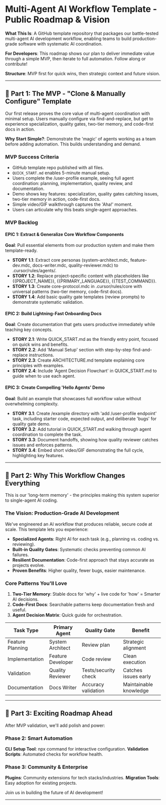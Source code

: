 # Multi-Agent AI Workflow Template - Public Roadmap & Vision

**What This Is**: A GitHub template repository that packages our battle-tested multi-agent AI development workflow, enabling teams to build production-grade software with systematic AI coordination.

**For Developers**: This roadmap shows our plan to deliver immediate value through a simple MVP, then iterate to full automation. Follow along or contribute!

**Structure**: MVP first for quick wins, then strategic context and future vision.

---

## 🎯 **Part 1: The MVP - "Clone & Manually Configure" Template**

Our first release proves the core value of multi-agent coordination with minimal setup. Users manually configure via find-and-replace, but get to experience specialization, quality gates, two-tier memory, and code-first docs in action.

**Why Start Simple?**: Demonstrate the 'magic' of agents working as a team before adding automation. This builds understanding and demand.

### **MVP Success Criteria**
- GitHub template repo published with all files.
- `QUICK_START.md` enables 5-minute manual setup.
- Users complete the /user-profile example, seeing full agent coordination: planning, implementation, quality review, and documentation.
- Demo shows key features: specialization, quality gates catching issues, two-tier memory in action, code-first docs.
- Simple video/GIF walkthrough captures the 'Aha!' moment.
- Users can articulate why this beats single-agent approaches.

### **MVP Backlog**

#### **EPIC 1: Extract & Generalize Core Workflow Components**
**Goal**: Pull essential elements from our production system and make them template-ready.

- **STORY 1.1**: Extract core personas (system-architect.mdc, feature-dev.mdc, docs-writer.mdc, quality-reviewer.mdc) to .cursor/rules/agents/.
- **STORY 1.2**: Replace project-specific content with placeholders like {{PROJECT_NAME}}, {{PRIMARY_LANGUAGE}}, {{TEST_COMMAND}}.
- **STORY 1.3**: Create core-protocol.mdc in .cursor/rules/core with universal patterns (two-tier memory, code-first docs).
- **STORY 1.4**: Add basic quality gate templates (review prompts) to demonstrate systematic validation.

#### **EPIC 2: Build Lightning-Fast Onboarding Docs**
**Goal**: Create documentation that gets users productive immediately while teaching key concepts.

- **STORY 2.1**: Write QUICK_START.md as the friendly entry point, focused on quick wins and benefits.
- **STORY 2.2**: Add 'Manual Setup' section with step-by-step find-and-replace instructions.
- **STORY 2.3**: Create ARCHITECTURE.md template explaining core principles with examples.
- **STORY 2.4**: Include 'Agent Decision Flowchart' in QUICK_START.md to guide when to use each agent.

#### **EPIC 3: Create Compelling 'Hello Agents' Demo**
**Goal**: Build an example that showcases full workflow value without overwhelming complexity.

- **STORY 3.1**: Create /example directory with 'add /user-profile endpoint' task, including starter code, expected output, and deliberate 'bugs' for quality gate demo.
- **STORY 3.2**: Add tutorial in QUICK_START.md walking through agent coordination to complete the task.
- **STORY 3.3**: Document handoffs, showing how quality reviewer catches issues and enforces patterns.
- **STORY 3.4**: Embed short video/GIF demonstrating the full cycle, highlighting key features.

---

## 🧠 **Part 2: Why This Workflow Changes Everything**

This is our 'long-term memory' - the principles making this system superior to single-agent AI coding.

### **The Vision: Production-Grade AI Development**
We've engineered an AI workflow that produces reliable, secure code at scale. This template lets you experience:
- **Specialized Agents**: Right AI for each task (e.g., planning vs. coding vs. reviewing).
- **Built-in Quality Gates**: Systematic checks preventing common AI failures.
- **Resilient Documentation**: Code-first approach that stays accurate as projects evolve.
- **Proven Benefits**: Higher quality, fewer bugs, easier maintenance.

### **Core Patterns You'll Love**
1. **Two-Tier Memory**: Stable docs for 'why' + live code for 'how' = Smarter AI decisions.
2. **Code-First Docs**: Searchable patterns keep documentation fresh and useful.
3. **Agent Decision Matrix**: Quick guide for orchestration.

| Task Type | Primary Agent | Quality Gate | Benefit |
|-----------|---------------|--------------|---------|
| Feature Planning | System Architect | Review plan | Strategic alignment |
| Implementation | Feature Developer | Code review | Clean execution |
| Validation | Quality Reviewer | Tests/security check | Catches issues early |
| Documentation | Docs Writer | Accuracy validation | Maintainable knowledge |

---

## 🔮 **Part 3: Exciting Roadmap Ahead**

After MVP validation, we'll add polish and power:

### **Phase 2: Smart Automation**
**CLI Setup Tool**: npx command for interactive configuration.
**Validation Scripts**: Automated checks for workflow health.

### **Phase 3: Community & Enterprise**
**Plugins**: Community extensions for tech stacks/industries.
**Migration Tools**: Easy adoption for existing projects.

Join us in building the future of AI development!

---
